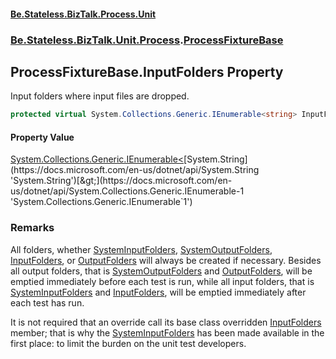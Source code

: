 #### [Be.Stateless.BizTalk.Process.Unit](README.md 'README')
### [Be.Stateless.BizTalk.Unit.Process](Be.Stateless.BizTalk.Unit.Process.md 'Be.Stateless.BizTalk.Unit.Process').[ProcessFixtureBase](ProcessFixtureBase.md 'Be.Stateless.BizTalk.Unit.Process.ProcessFixtureBase')

## ProcessFixtureBase.InputFolders Property

Input folders where input files are dropped.

```csharp
protected virtual System.Collections.Generic.IEnumerable<string> InputFolders { get; }
```

#### Property Value
[System.Collections.Generic.IEnumerable&lt;](https://docs.microsoft.com/en-us/dotnet/api/System.Collections.Generic.IEnumerable-1 'System.Collections.Generic.IEnumerable`1')[System.String](https://docs.microsoft.com/en-us/dotnet/api/System.String 'System.String')[&gt;](https://docs.microsoft.com/en-us/dotnet/api/System.Collections.Generic.IEnumerable-1 'System.Collections.Generic.IEnumerable`1')

### Remarks

All folders, whether [SystemInputFolders](ProcessFixtureBase.SystemInputFolders.md 'Be.Stateless.BizTalk.Unit.Process.ProcessFixtureBase.SystemInputFolders'), [SystemOutputFolders](ProcessFixtureBase.SystemOutputFolders.md 'Be.Stateless.BizTalk.Unit.Process.ProcessFixtureBase.SystemOutputFolders'), [InputFolders](ProcessFixtureBase.InputFolders.md 'Be.Stateless.BizTalk.Unit.Process.ProcessFixtureBase.InputFolders'),
or [OutputFolders](ProcessFixtureBase.OutputFolders.md 'Be.Stateless.BizTalk.Unit.Process.ProcessFixtureBase.OutputFolders') will always be created if necessary. Besides all output folders, that is [SystemOutputFolders](ProcessFixtureBase.SystemOutputFolders.md 'Be.Stateless.BizTalk.Unit.Process.ProcessFixtureBase.SystemOutputFolders') and [OutputFolders](ProcessFixtureBase.OutputFolders.md 'Be.Stateless.BizTalk.Unit.Process.ProcessFixtureBase.OutputFolders'), will be emptied immediately before each test is run,
while all input folders, that is [SystemInputFolders](ProcessFixtureBase.SystemInputFolders.md 'Be.Stateless.BizTalk.Unit.Process.ProcessFixtureBase.SystemInputFolders') and [InputFolders](ProcessFixtureBase.InputFolders.md 'Be.Stateless.BizTalk.Unit.Process.ProcessFixtureBase.InputFolders'), will be emptied
immediately after each test has run.

It is not required that an override call its base class overridden [InputFolders](ProcessFixtureBase.InputFolders.md 'Be.Stateless.BizTalk.Unit.Process.ProcessFixtureBase.InputFolders') member; that is why the
[SystemInputFolders](ProcessFixtureBase.SystemInputFolders.md 'Be.Stateless.BizTalk.Unit.Process.ProcessFixtureBase.SystemInputFolders') has been made available in the first place: to limit the burden on the unit test
developers.